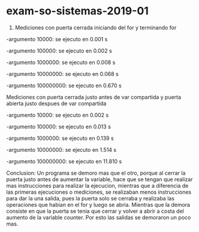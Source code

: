 # exam-so-sistemas-2019-01

1. Mediciones con puerta cerrada iniciando del for y terminando for 

-argumento 10000: se ejecuto en 0.001 s

-argumento 100000: se ejecuto en 0.002 s

-argumento 1000000: se ejecuto en 0.008 s

-argumento 10000000: se ejecuto en 0.068 s

-argumento 100000000: se ejecuto en 0.670 s

Mediciones con puerta cerrada justo antes de var compartida y puerta abierta justo despues de var compartida

-argumento 10000: se ejecuto en 0.002 s

-argumento 100000: se ejecuto en 0.013 s

-argumento 1000000: se ejecuto en 0.139 s

-argumento 10000000: se ejecuto en 1.514 s

-argumento 100000000: se ejecuto en 11.810 s

Conclusion: Un programa se demoro mas que el otro, porque al cerrar la puerta justo antes de aumentar la variable, hace que se tengan que realizar mas instrucciones para realizar la ejecucion, mientras que a diferencia de las primeras ejecuciones o mediciones, se realizaban menos instrucciones para dar la una salida, pues la puerta solo se cerraba y realizaba las operaciones que habian en el for y luego se abria. Mientras que la demora consiste en que la puerta se tenia que cerrar y volver a abrir a costa del aumento de la variable counter. Por esto las salidas se demoraron un poco mas.

